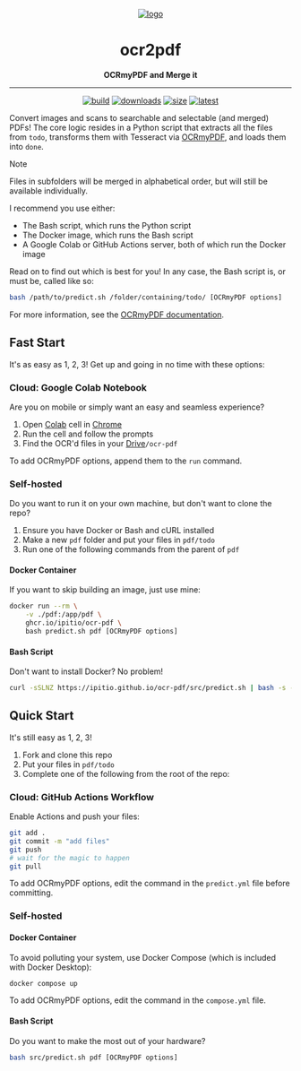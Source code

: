 <div align="center">

[![logo](public/wide.webp)](https://github.com/ipitio/ocr-pdf)

# ocr2pdf

**OCRmyPDF and Merge it**

---

[![build](https://github.com/ipitio/ocr-pdf/actions/workflows/publish.yml/badge.svg)](https://github.com/ipitio/ocr-pdf/actions/workflows/publish.yml) [![downloads](https://img.shields.io/badge/dynamic/json?url=https%3A%2F%2Fipitio.github.io%2Fbackage%2Fipitio%2Focr-pdf%2Focr-pdf.json&query=%24.downloads&logo=github&logoColor=959da5&labelColor=333a41&label=pulls)](https://github.com/ipitio/ocr-pdf/pkgs/container/ocr-pdf) [![size](https://img.shields.io/badge/dynamic/json?url=https%3A%2F%2Fipitio.github.io%2Fbackage%2Fipitio%2Focr-pdf%2Focr-pdf.json&query=%24.size&logo=github&logoColor=959da5&label=size&labelColor=333a41&color=indigo)](https://github.com/ipitio/backage/pkgs/container/backage) [![latest](https://img.shields.io/badge/dynamic/xml?url=https%3A%2F%2Fipitio.github.io%2Fbackage%2Fipitio%2Focr-pdf%2Focr-pdf.xml&query=%2Fbkg%2Fversion%5B.%2Flatest%5B.%3D%22true%22%5D%5D%2Ftags%5B.!%3D%22latest%22%5D&logo=github&logoColor=959da5&label=latest&labelColor=333a41&color=darkgreen)](https://github.com/ipitio/backage/pkgs/container/backage)

</div>

Convert images and scans to searchable and selectable (and merged) PDFs! The core logic resides in a Python script that extracts all the files from `todo`, transforms them with Tesseract via [OCRmyPDF](https://github.com/ocrmypdf/OCRmyPDF), and loads them into `done`.

> [!NOTE]
> Files in subfolders will be merged in alphabetical order, but will still be available individually.

I recommend you use either:

- The Bash script, which runs the Python script
- The Docker image, which runs the Bash script
- A Google Colab or GitHub Actions server, both of which run the Docker image

Read on to find out which is best for you! In any case, the Bash script is, or must be, called like so:

```bash
bash /path/to/predict.sh /folder/containing/todo/ [OCRmyPDF options]
```

For more information, see the [OCRmyPDF documentation](https://ocrmypdf.readthedocs.io/en/latest).

## Fast Start

It's as easy as 1, 2, 3! Get up and going in no time with these options:

### Cloud: Google Colab Notebook

Are you on mobile or simply want an easy and seamless experience?

1. Open [Colab](https://colab.research.google.com/github/ipitio/ocr-pdf/blob/master/colab.ipynb) cell in [Chrome](https://stackoverflow.com/a/48777857)
2. Run the cell and follow the prompts
3. Find the OCR'd files in your [Drive](https://drive.google.com/drive/my-drive)`/ocr-pdf`

To add OCRmyPDF options, append them to the `run` command.

### Self-hosted

Do you want to run it on your own machine, but don't want to clone the repo?

1. Ensure you have Docker or Bash and cURL installed
2. Make a new `pdf` folder and put your files in `pdf/todo`
3. Run one of the following commands from the parent of `pdf`

#### Docker Container

If you want to skip building an image, just use mine:

```bash
docker run --rm \
    -v ./pdf:/app/pdf \
    ghcr.io/ipitio/ocr-pdf \
    bash predict.sh pdf [OCRmyPDF options]
```

#### Bash Script

Don't want to install Docker? No problem!

```bash
curl -sSLNZ https://ipitio.github.io/ocr-pdf/src/predict.sh | bash -s -- pdf [OCRmyPDF options]
```

## Quick Start

It's still easy as 1, 2, 3!

1. Fork and clone this repo
2. Put your files in `pdf/todo`
3. Complete one of the following from the root of the repo:

### Cloud: GitHub Actions Workflow

Enable Actions and push your files:

```bash
git add .
git commit -m "add files"
git push
# wait for the magic to happen
git pull
```

To add OCRmyPDF options, edit the command in the `predict.yml` file before committing.

### Self-hosted

#### Docker Container

To avoid polluting your system, use Docker Compose (which is included with Docker Desktop):

```bash
docker compose up
```

To add OCRmyPDF options, edit the command in the `compose.yml` file.

#### Bash Script

Do you want to make the most out of your hardware?

```bash
bash src/predict.sh pdf [OCRmyPDF options]
```
